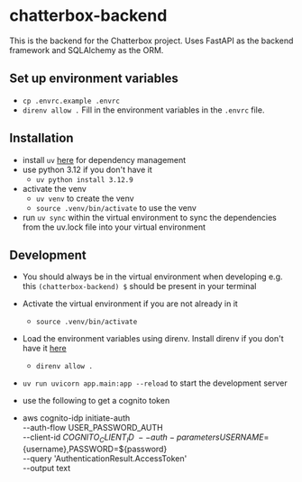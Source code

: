 # chatterbox-backend

This is the backend for the Chatterbox project. Uses FastAPI as the backend framework and SQLAlchemy as the ORM.

## Set up environment variables

- `cp .envrc.example .envrc`
- `direnv allow .`
  Fill in the environment variables in the `.envrc` file.

## Installation

- install `uv` [here](https://docs.astral.sh/uv/getting-started/installation/#homebrew) for dependency management
- use python 3.12 if you don't have it
  - `uv python install 3.12.9`
- activate the venv
  - `uv venv` to create the venv
  - `source .venv/bin/activate` to use the venv
- run `uv sync` within the virtual environment to sync the dependencies from the uv.lock file into your virtual environment

## Development

- You should always be in the virtual environment when developing e.g. this `(chatterbox-backend) $` should be present in your terminal
- Activate the virtual environment if you are not already in it
  - `source .venv/bin/activate`
- Load the environment variables using direnv. Install direnv if you don't have it [here](https://direnv.net/docs/installation.html)
  - `direnv allow .`
- `uv run uvicorn app.main:app --reload` to start the development server

- use the following to get a cognito token
- aws cognito-idp initiate-auth \
  --auth-flow USER_PASSWORD_AUTH \
  --client-id ${COGNITO_CLIENT_ID} \
  --auth-parameters USERNAME=${username},PASSWORD=${password} \
  --query 'AuthenticationResult.AccessToken' \
 --output text